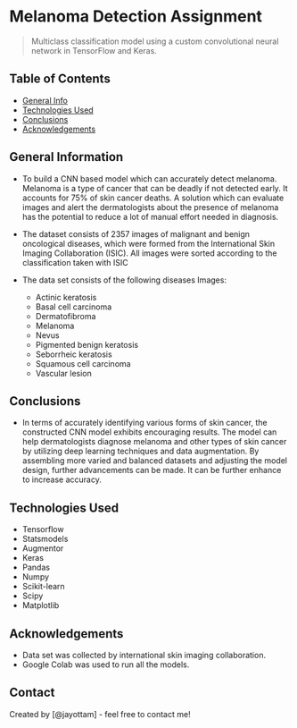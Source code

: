 # Melanoma Detection Assignment
> Multiclass classification model using a custom convolutional neural network in TensorFlow and Keras.


## Table of Contents
* [General Info](#general-information)
* [Technologies Used](#technologies-used)
* [Conclusions](#conclusions)
* [Acknowledgements](#acknowledgements)

<!-- You can include any other section that is pertinent to your problem -->

## General Information
- To build a CNN based model which can accurately detect melanoma. Melanoma is a type of cancer that can be deadly if not detected early. It accounts for 75% of skin cancer deaths. A solution which can evaluate images and alert the dermatologists about the presence of melanoma has the potential to reduce a lot of manual effort needed in diagnosis.

- The dataset consists of 2357 images of malignant and benign oncological diseases, which were formed from the International Skin Imaging Collaboration (ISIC). All images were sorted according to the classification taken with ISIC

- The data set consists of the following diseases Images:

    - Actinic keratosis
    - Basal cell carcinoma
    - Dermatofibroma
    - Melanoma
    - Nevus
    - Pigmented benign keratosis
    - Seborrheic keratosis
    - Squamous cell carcinoma
    - Vascular lesion

<!-- You don't have to answer all the questions - just the ones relevant to your project. -->

## Conclusions
- In terms of accurately identifying various forms of skin cancer, the constructed CNN model exhibits encouraging results. The model can help dermatologists diagnose melanoma and other types of skin cancer by utilizing deep learning techniques and data augmentation. By assembling more varied and balanced datasets and adjusting the model design, further advancements can be made. It can be further enhance to increase accuracy.
<!-- You don't have to answer all the questions - just the ones relevant to your project. -->


## Technologies Used
- Tensorflow
- Statsmodels
- Augmentor
- Keras
- Pandas
- Numpy
- Scikit-learn
- Scipy
- Matplotlib

<!-- As the libraries versions keep on changing, it is recommended to mention the version of library used in this project -->

## Acknowledgements
- Data set was collected by international skin imaging collaboration.
- Google Colab was used to run all the models.


## Contact
Created by [@jayottam] - feel free to contact me!
